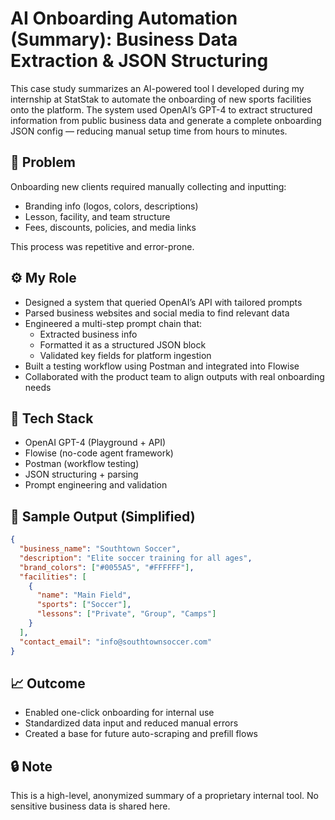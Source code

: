 # AI Onboarding Automation (Summary): Business Data Extraction & JSON Structuring

This case study summarizes an AI-powered tool I developed during my internship at StatStak to automate the onboarding of new sports facilities onto the platform. The system used OpenAI’s GPT-4 to extract structured information from public business data and generate a complete onboarding JSON config — reducing manual setup time from hours to minutes.

## 🧠 Problem

Onboarding new clients required manually collecting and inputting:
- Branding info (logos, colors, descriptions)
- Lesson, facility, and team structure
- Fees, discounts, policies, and media links

This process was repetitive and error-prone.

## ⚙️ My Role

- Designed a system that queried OpenAI’s API with tailored prompts
- Parsed business websites and social media to find relevant data
- Engineered a multi-step prompt chain that:
  - Extracted business info
  - Formatted it as a structured JSON block
  - Validated key fields for platform ingestion
- Built a testing workflow using Postman and integrated into Flowise
- Collaborated with the product team to align outputs with real onboarding needs

## 🔧 Tech Stack

- OpenAI GPT-4 (Playground + API)
- Flowise (no-code agent framework)
- Postman (workflow testing)
- JSON structuring + parsing
- Prompt engineering and validation

## 🧪 Sample Output (Simplified)

```json
{
  "business_name": "Southtown Soccer",
  "description": "Elite soccer training for all ages",
  "brand_colors": ["#0055A5", "#FFFFFF"],
  "facilities": [
    {
      "name": "Main Field",
      "sports": ["Soccer"],
      "lessons": ["Private", "Group", "Camps"]
    }
  ],
  "contact_email": "info@southtownsoccer.com"
}
```
## 📈 Outcome

- Enabled one-click onboarding for internal use  
- Standardized data input and reduced manual errors  
- Created a base for future auto-scraping and prefill flows

## 🔒 Note

This is a high-level, anonymized summary of a proprietary internal tool. No sensitive business data is shared here.
